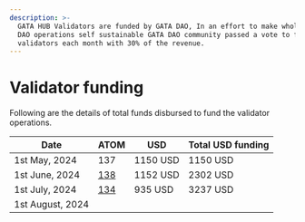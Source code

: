 ```yaml
---
description: >-
  GATA HUB Validators are funded by GATA DAO, In an effort to make whole GATA
  DAO operations self sustainable GATA DAO community passed a vote to fund
  validators each month with 30% of the revenue.
---
```


# Validator funding

Following are the details of total funds disbursed to fund the validator operations.&#x20;

| Date             | ATOM                                                                                                       | USD      | Total USD funding |
| ---------------- | ---------------------------------------------------------------------------------------------------------- | -------- | ----------------- |
| 1st May, 2024    | 137                                                                                                        | 1150 USD | 1150 USD          |
| 1st June, 2024   | [138](https://www.mintscan.io/cosmos/tx/BEB41EBF208F1E27FCF4677051E9F9C4E88CAB94673FCB9CE766018CD655854C)  | 1152 USD | 2302 USD          |
| 1st July, 2024   | [134 ](https://www.mintscan.io/cosmos/tx/8D52EBF98DDC816F95720064AB50B1B3FF6131921E2F724967141C7CBD688F23) | 935 USD  | 3237 USD          |
| 1st August, 2024 |                                                                                                            |          |                   |
